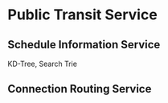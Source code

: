 # Public Transit Service

## Schedule Information Service

KD-Tree, Search Trie

## Connection Routing Service
